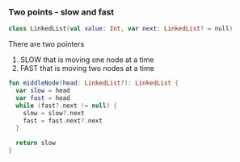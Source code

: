 ### Two points - slow and fast

```kotlin
class LinkedList(val value: Int, var next: LinkedList? = null)
```

There are two pointers
1. SLOW that is moving one node at a time
2. FAST that is moving two nodes at a time

```kotlin
fun middleNode(head: LinkedList?): LinkedList {
  var slow = head
  var fast = head
  while (fast?.next != null) {
    slow = slow?.next
    fast = fast.next?.next
  }
  
  return slow
}
```
